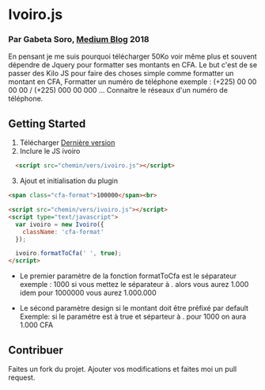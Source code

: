 # Ivoiro.js

### Par Gabeta Soro, [Medium Blog](https://medium.com/@gabeta.soro) 2018

En pensant je me suis pourquoi télécharger 50Ko voir même plus et souvent dépendre de Jquery pour formatter ses montants en CFA. 
Le but c'est de se passer des Kilo JS pour faire des choses simple comme formatter un montant en CFA, Formatter un numéro de téléphone exemple : (+225) 00 00 00 00 / 
(+225) 000 00 000 ... Connaitre le réseaux d'un numéro de téléphone.

## Getting Started

1. Télécharger [Dernière version](https://github.com/EnighmaLab/Ivoiro.js/releases/latest)
2. Inclure le JS ivoiro

```html
  <script src="chemin/vers/ivoiro.js"></script>
```

3. Ajout et initialisation du plugin

```html
<span class="cfa-format">100000</span><br>

<script src="chemin/vers/ivoiro.js"></script>
<script type="text/javascript">
  var ivoiro = new Ivoiro({
    className: 'cfa-format'
  });

  ivoiro.formatToCfa(' ', true);
</script>
```

- Le premier paramètre de la fonction formatToCfa est le séparateur 
  exemple : 1000 si vous mettez le séparateur à . alors vous aurez 1.000
  idem pour 1000000 vous aurez 1.000.000

- Le sécond paramètre design si le montant doit être préfixé par default 
  Exemple: si le paramétre est à true et séparteur à . pour 1000 on aura 
  1.000 CFA

## Contribuer

Faites un fork du projet. Ajouter vos modifications et faites moi un
pull request.
